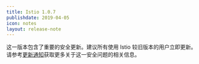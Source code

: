 ```yaml
---
title: Istio 1.0.7
publishdate: 2019-04-05
icon: notes
layout: release-note
---
```


这一版本包含了重要的安全更新。建议所有使用 Istio 较旧版本的用户立即更新。请参考[更新通知](/blog/2019/announcing-1.1.2)获取更多关于这一安全问题的相关信息。
